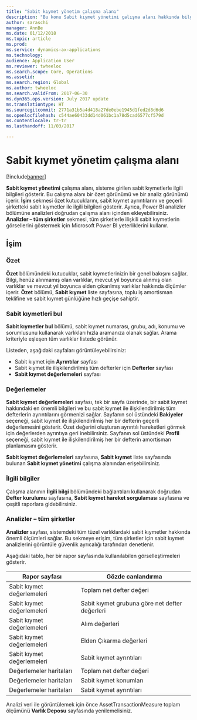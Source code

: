 ```yaml
---
title: "Sabit kıymet yönetim çalışma alanı"
description: "Bu konu Sabit kıymet yönetimi çalışma alanı hakkında bilgiler sağlar. Bu çalışma alanı, sisteme girilen sabit kıymetlerle ilgili bilgileri gösterir. Bir özet görünümü ve bir analiz görünümü içerir."
author: saraschi
manager: AnnBe
ms.date: 01/12/2018
ms.topic: article
ms.prod: 
ms.service: dynamics-ax-applications
ms.technology: 
audience: Application User
ms.reviewer: twheeloc
ms.search.scope: Core, Operations
ms.assetid: 
ms.search.region: Global
ms.author: twheeloc
ms.search.validFrom: 2017-06-30
ms.dyn365.ops.version: July 2017 update
ms.translationtype: HT
ms.sourcegitcommit: 2771a31b5a4d418a27de0ebe1945d1fed2d8d6d6
ms.openlocfilehash: c544ae60433dd14d061bc1a78d5cad6577cf579d
ms.contentlocale: tr-tr
ms.lasthandoff: 11/03/2017

---
```


# <a name="fixed-asset-management-workspace"></a>Sabit kıymet yönetim çalışma alanı

[!include[banner](../includes/banner.md)]

**Sabit kıymet yönetimi** çalışma alanı, sisteme girilen sabit kıymetlerle ilgili bilgileri gösterir. Bu çalışma alanı bir özet görünümü ve bir analiz görünümü içerir. **İşim** sekmesi özet kutucuklarını, sabit kıymet ayrıntılarını ve geçerli şirketteki sabit kıymetler ile ilgili bilgileri gösterir. Ayrıca, Power BI analizler bölümüne analizleri doğrudan çalışma alanı içinden ekleyebilirsiniz. **Analizler – tüm şirketler** sekmesi, tüm şirketlerle ilişkili sabit kıymetlerin görsellerini göstermek için Microsoft Power BI yeterliklerini kullanır.

## <a name="my-work"></a>İşim

### <a name="summary"></a>Özet

**Özet** bölümündeki kutucuklar, sabit kıymetlerinizin bir genel bakışını sağlar. Bilgi, henüz alınmamış olan varlıklar, mevcut yıl boyunca alınmış olan varlıklar ve mevcut yıl boyunca elden çıkarılmış varlıklar hakkında ölçümler içerir. **Özet** bölümü, **Sabit kıymet** liste sayfasına, toplu iş amortisman teklifine ve sabit kıymet günlüğüne hızlı geçişe sahiptir.

### <a name="find-fixed-assets"></a>Sabit kıymetleri bul

**Sabit kıymetler bul** bölümü, sabit kıymet numarası, grubu, adı, konumu ve sorumlusunu kullanarak varlıkları hızla aramanıza olanak sağlar. Arama kriteriyle eşleşen tüm varlıklar listede görünür.

Listeden, aşağıdaki sayfaları görüntüleyebilirsiniz:

 - Sabit kıymet için **Ayrıntılar** sayfası
 - Sabit kıymet ile ilişkilendirilmiş tüm defterler için **Defterler** sayfası
 - **Sabit kıymet değerlemeleri** sayfası

### <a name="valuations"></a>Değerlemeler

**Sabit kıymet değerlemeleri** sayfası, tek bir sayfa üzerinde, bir sabit kıymet hakkındaki en önemli bilgileri ve bu sabit kıymet ile ilişkilendirilmiş tüm defterlerin ayrıntılarını görmenizi sağlar. Sayfanın sol üstündeki **Bakiyeler** seçeneği, sabit kıymet ile ilişkilendirilmiş her bir defterin geçerli değerlemesini gösterir. Özet değerini oluşturan ayrıntılı hareketleri görmek için değerlerden ayrıntıya geri inebilirsiniz. Sayfanın sol üstündeki **Profil** seçeneği, sabit kıymet ile ilişkilendirilmiş her bir defterin amortisman planlamasını gösterir.

**Sabit kıymet değerlemeleri** sayfasına, **Sabit kıymet** liste sayfasında bulunan **Sabit kıymet yönetimi** çalışma alanından erişebilirsiniz.

### <a name="related-information"></a>İlgili bilgiler

Çalışma alanının **İlgili bilgi** bölümündeki bağlantıları kullanarak doğrudan **Defter kurulumu** sayfasına, **Sabit kıymet hareket sorgulaması** sayfasına ve çeşitli raporlara gidebilirsiniz.

### <a name="analytics--all-companies"></a>Analizler – tüm şirketler

**Analizler** sayfası, sistemdeki tüm tüzel varlıklardaki sabit kıymetler hakkında önemli ölçümleri sağlar. Bu sekmeye erişim, tüm şirketler için sabit kıymet analizlerini görüntüle güvenlik ayrıcalığı tarafından denetlenir.

Aşağıdaki tablo, her bir rapor sayfasında kullanılabilen görselleştirmeleri gösterir.

| Rapor sayfası            | Gözde canlandırma        |
|------------------------|----------------------|
| Sabit kıymet değerlemeleri | Toplam net defter değeri |
| Sabit kıymet değerlemeleri | Sabit kıymet grubuna göre net defter değerleri |
| Sabit kıymet değerlemeleri | Alım değerleri |
| Sabit kıymet değerlemeleri | Elden Çıkarma değerleri |
| Sabit kıymet değerlemeleri | Sabit kıymet ayrıntıları |
| Değerlemeler haritaları        | Toplam net defter değeri |
| Değerlemeler haritaları        | Sabit kıymet konumları |
| Değerlemeler haritaları        | Sabit kıymet ayrıntıları |

Analizi veri ile görüntülemek için önce AssetTransactionMeasure toplam ölçümünü **Varlık Deposu** sayfasında yenilemelisiniz.

